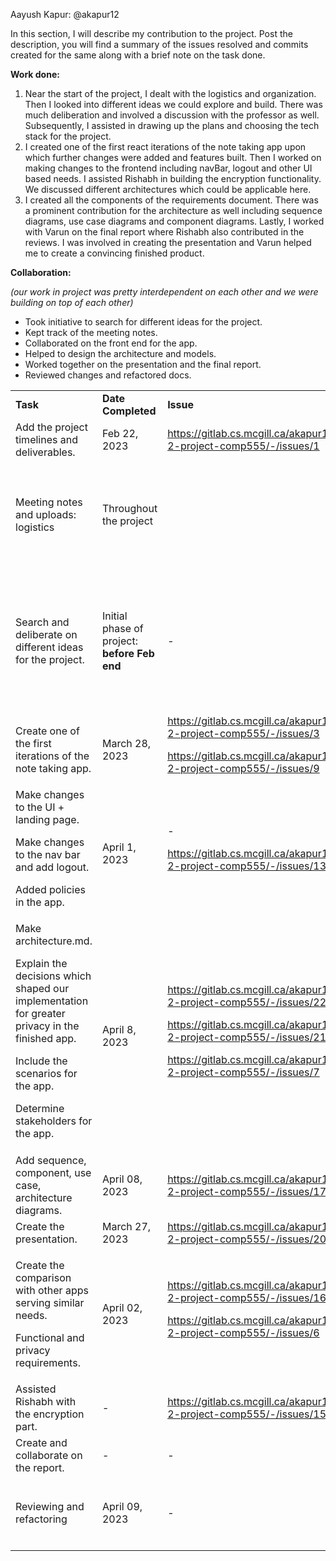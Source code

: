 Aayush Kapur: @akapur12

In this section, I will describe my contribution to the project. Post the description, you will find a summary of the issues resolved and commits created for the same along with a brief note on the task done.

**Work done:**



1. Near the start of the project, I dealt with the logistics and organization. Then I looked into different ideas we could explore and build. There was much deliberation and involved a discussion with the professor as well. Subsequently, I assisted in drawing up the plans and choosing the tech stack for the project.
2. I created one of the first react iterations of the note taking app upon which further changes were added and features built. Then I worked on making changes to the frontend including navBar, logout and other UI based needs. I assisted Rishabh in building the encryption functionality. We discussed different architectures which could be applicable here. 
3. I created all the components of the requirements document. There was a prominent contribution for the architecture as well including sequence diagrams, use case diagrams and component diagrams. Lastly, I worked with Varun on the final report where Rishabh also contributed in the reviews. I was involved in creating the presentation and Varun helped me to create a convincing finished product.

**Collaboration:** 

_(our work in project was pretty interdependent on each other and we were building on top of each other)_



* Took initiative to search for different ideas for the project.
* Kept track of the meeting notes.
* Collaborated on the front end for the app.
* Helped to design the architecture and models.
* Worked together on the presentation and the final report.
* Reviewed changes and refactored docs.

<table>
  <tr>
   <td>
<strong>Task</strong>
   </td>
   <td><strong>Date Completed</strong>
   </td>
   <td><strong>Issue</strong>
   </td>
   <td><strong>Commit</strong>
   </td>
  </tr>
  <tr>
   <td>Add the project timelines and deliverables.
   </td>
   <td>Feb 22, 2023
   </td>
   <td><a href="https://gitlab.cs.mcgill.ca/akapur12/group-2-project-comp555/-/issues/1">https://gitlab.cs.mcgill.ca/akapur12/group-2-project-comp555/-/issues/1</a>
   </td>
   <td>-
   </td>
  </tr>
  <tr>
   <td>Meeting notes and uploads: logistics
   </td>
   <td>Throughout the project
   </td>
   <td>
   </td>
   <td><a href="https://gitlab.cs.mcgill.ca/akapur12/group-2-project-comp555/-/commit/966af13706aa780382fb756dbda732fd12a57375">https://gitlab.cs.mcgill.ca/akapur12/group-2-project-comp555/-/commit/966af13706aa780382fb756dbda732fd12a57375</a>
<p>
<a href="https://gitlab.cs.mcgill.ca/akapur12/group-2-project-comp555/-/commit/aab989f06a27f9f2aa2624e06497e284b51ba2fb">https://gitlab.cs.mcgill.ca/akapur12/group-2-project-comp555/-/commit/aab989f06a27f9f2aa2624e06497e284b51ba2fb</a>
<p>
<a href="https://gitlab.cs.mcgill.ca/akapur12/group-2-project-comp555/-/commit/6af58c147bbecdce7f7292fc2c3bd999db58ae94">https://gitlab.cs.mcgill.ca/akapur12/group-2-project-comp555/-/commit/6af58c147bbecdce7f7292fc2c3bd999db58ae94</a>
   </td>
  </tr>
  <tr>
   <td>Search and deliberate on different ideas for the project.
   </td>
   <td>Initial phase of project: <strong>before Feb end</strong>
   </td>
   <td>-
   </td>
   <td><a href="https://gitlab.cs.mcgill.ca/akapur12/group-2-project-comp555/-/commit/03d9089806b869fa81e4fd091bae55ab94336634">https://gitlab.cs.mcgill.ca/akapur12/group-2-project-comp555/-/commit/03d9089806b869fa81e4fd091bae55ab94336634</a>
<p>
<a href="https://gitlab.cs.mcgill.ca/akapur12/group-2-project-comp555/-/commit/b688a8354fb8f39f58e1fe1b59d1c116098da84d">https://gitlab.cs.mcgill.ca/akapur12/group-2-project-comp555/-/commit/b688a8354fb8f39f58e1fe1b59d1c116098da84d</a>
<p>
<a href="https://gitlab.cs.mcgill.ca/akapur12/group-2-project-comp555/-/commit/13ab2eac9c5305159549047f020f912e607fa734">https://gitlab.cs.mcgill.ca/akapur12/group-2-project-comp555/-/commit/13ab2eac9c5305159549047f020f912e607fa734</a>
<p>
<a href="https://gitlab.cs.mcgill.ca/akapur12/group-2-project-comp555/-/commit/19c57eefb8a91d220549a7e6ed8462892075fd9f">https://gitlab.cs.mcgill.ca/akapur12/group-2-project-comp555/-/commit/19c57eefb8a91d220549a7e6ed8462892075fd9f</a>
   </td>
  </tr>
  <tr>
   <td>Create one of the first iterations of the note taking app.
   </td>
   <td>March 28, 2023
   </td>
   <td><a href="https://gitlab.cs.mcgill.ca/akapur12/group-2-project-comp555/-/issues/3">https://gitlab.cs.mcgill.ca/akapur12/group-2-project-comp555/-/issues/3</a>
<p>
<a href="https://gitlab.cs.mcgill.ca/akapur12/group-2-project-comp555/-/issues/9">https://gitlab.cs.mcgill.ca/akapur12/group-2-project-comp555/-/issues/9</a>
   </td>
   <td><a href="https://gitlab.cs.mcgill.ca/akapur12/group-2-project-comp555/-/commit/11c2b692ba81c69ea59bd09967ba8994ef0181e3">https://gitlab.cs.mcgill.ca/akapur12/group-2-project-comp555/-/commit/11c2b692ba81c69ea59bd09967ba8994ef0181e3</a>
   </td>
  </tr>
  <tr>
   <td>Make changes to the UI + landing page.
<p>
Make changes to the nav bar and add logout.
<p>
Added policies in the app.
   </td>
   <td>April 1, 2023
   </td>
   <td>-
<p>
<a href="https://gitlab.cs.mcgill.ca/akapur12/group-2-project-comp555/-/issues/13">https://gitlab.cs.mcgill.ca/akapur12/group-2-project-comp555/-/issues/13</a>
   </td>
   <td><a href="https://gitlab.cs.mcgill.ca/akapur12/group-2-project-comp555/-/commit/d1f37406c7587ade874b8ead216bdd5fb2b75378">https://gitlab.cs.mcgill.ca/akapur12/group-2-project-comp555/-/commit/d1f37406c7587ade874b8ead216bdd5fb2b75378</a>
<p>
<a href="https://gitlab.cs.mcgill.ca/akapur12/group-2-project-comp555/-/commit/a0a980e58d85bdc904ffd0876b9a7d37b3d0cde2">https://gitlab.cs.mcgill.ca/akapur12/group-2-project-comp555/-/commit/a0a980e58d85bdc904ffd0876b9a7d37b3d0cde2</a>
<p>
<a href="https://gitlab.cs.mcgill.ca/akapur12/group-2-project-comp555/-/commit/36264d009c1d17c1984de30ca8e53c6f02139b14">https://gitlab.cs.mcgill.ca/akapur12/group-2-project-comp555/-/commit/36264d009c1d17c1984de30ca8e53c6f02139b14</a>
   </td>
  </tr>
  <tr>
   <td>Make architecture.md.
   
   Explain the decisions which shaped our implementation for greater privacy in the finished app.
   
   Include the scenarios for the app.
   
   Determine stakeholders for the app.
   </td>
   <td>April 8, 2023
   </td>
   <td><a href="https://gitlab.cs.mcgill.ca/akapur12/group-2-project-comp555/-/issues/22">https://gitlab.cs.mcgill.ca/akapur12/group-2-project-comp555/-/issues/22</a>
<p>
<a href="https://gitlab.cs.mcgill.ca/akapur12/group-2-project-comp555/-/issues/21">https://gitlab.cs.mcgill.ca/akapur12/group-2-project-comp555/-/issues/21</a>
<p>
<a href="https://gitlab.cs.mcgill.ca/akapur12/group-2-project-comp555/-/issues/7">https://gitlab.cs.mcgill.ca/akapur12/group-2-project-comp555/-/issues/7</a>
   </td>
   <td><a href="https://gitlab.cs.mcgill.ca/akapur12/group-2-project-comp555/-/commit/2739003c97aa57ec011bf3b03e72ca57f8596bdf">https://gitlab.cs.mcgill.ca/akapur12/group-2-project-comp555/-/commit/2739003c97aa57ec011bf3b03e72ca57f8596bdf</a>

<a href="https://gitlab.cs.mcgill.ca/akapur12/group-2-project-comp555/-/commit/b9b40bf2e3febc852a5609f10e1fa7e44a7c1b4f">https://gitlab.cs.mcgill.ca/akapur12/group-2-project-comp555/-/commit/b9b40bf2e3febc852a5609f10e1fa7e44a7c1b4f</a>

(these were drawn before the presentation but committed in repo while finalizing the report)
   </td>
  </tr>
  <tr>
   <td>Add sequence, component, use case, architecture diagrams.
   </td>
   <td>April 08, 2023
   </td>
   <td><a href="https://gitlab.cs.mcgill.ca/akapur12/group-2-project-comp555/-/issues/17">https://gitlab.cs.mcgill.ca/akapur12/group-2-project-comp555/-/issues/17</a>
   </td>
   <td><a href="https://gitlab.cs.mcgill.ca/akapur12/group-2-project-comp555/-/commit/692375e1f67e87d95b5e682865a7455944966be9">https://gitlab.cs.mcgill.ca/akapur12/group-2-project-comp555/-/commit/692375e1f67e87d95b5e682865a7455944966be9</a>
<p>

    (these were drawn before the presentation but committed in repo while finalizing the report)
   </td>
  </tr>
  <tr>
   <td>Create the presentation.
   </td>
   <td>March 27, 2023
   </td>
   <td><a href="https://gitlab.cs.mcgill.ca/akapur12/group-2-project-comp555/-/issues/20">https://gitlab.cs.mcgill.ca/akapur12/group-2-project-comp555/-/issues/20</a>
   </td>
   <td>
    -
   </td>
  </tr>
  <tr>
   <td>
   
   Create the comparison with other apps serving similar needs.
   
   Functional and privacy requirements.
   </td>
   <td>April 02, 2023
   </td>
   <td><a href="https://gitlab.cs.mcgill.ca/akapur12/group-2-project-comp555/-/issues/16">https://gitlab.cs.mcgill.ca/akapur12/group-2-project-comp555/-/issues/16</a>

<a href="https://gitlab.cs.mcgill.ca/akapur12/group-2-project-comp555/-/issues/6">https://gitlab.cs.mcgill.ca/akapur12/group-2-project-comp555/-/issues/6</a>
   </td>
   <td>
    <a href="https://gitlab.cs.mcgill.ca/akapur12/group-2-project-comp555/-/commit/14978b2c9ad73c9dae4cb39e7009b6e578a4c5b7">https://gitlab.cs.mcgill.ca/akapur12/group-2-project-comp555/-/commit/14978b2c9ad73c9dae4cb39e7009b6e578a4c5b7</a>
    
<a href="https://gitlab.cs.mcgill.ca/akapur12/group-2-project-comp555/-/commit/72022d2e1e7c43ae645d5ecb62e023c9df388ca9">https://gitlab.cs.mcgill.ca/akapur12/group-2-project-comp555/-/commit/72022d2e1e7c43ae645d5ecb62e023c9df388ca9</a>
   </td>
  </tr>
  <tr>
   <td>Assisted Rishabh with the encryption part.
   </td>
   <td>-
   </td>
   <td><a href="https://gitlab.cs.mcgill.ca/akapur12/group-2-project-comp555/-/issues/15">https://gitlab.cs.mcgill.ca/akapur12/group-2-project-comp555/-/issues/15</a>
   </td>
   <td>-
   </td>
  </tr>
  <tr>
   <td>Create and collaborate on the report.
   </td>
   <td>-
   </td>
   <td>-
   </td>
   <td><a href="https://gitlab.cs.mcgill.ca/akapur12/group-2-project-comp555/-/commit/fc905c80d361b10b8a17ac3b6d8d94113bc9b8f5">https://gitlab.cs.mcgill.ca/akapur12/group-2-project-comp555/-/commit/fc905c80d361b10b8a17ac3b6d8d94113bc9b8f5</a>
   </td>
  </tr>
  <tr>
   <td>Reviewing and refactoring
   </td>
   <td>April 09, 2023
   </td>
   <td>-
   </td>
   <td><a href="https://gitlab.cs.mcgill.ca/akapur12/group-2-project-comp555/-/commit/a18c6e4967f729b9fc14686bbb46c6854da59275">https://gitlab.cs.mcgill.ca/akapur12/group-2-project-comp555/-/commit/a18c6e4967f729b9fc14686bbb46c6854da59275</a>
<p>
<a href="https://gitlab.cs.mcgill.ca/akapur12/group-2-project-comp555/-/commit/ea19df0bfde4da5591666120593d5fe57c5e9659">https://gitlab.cs.mcgill.ca/akapur12/group-2-project-comp555/-/commit/ea19df0bfde4da5591666120593d5fe57c5e9659</a>
   </td>
  </tr>
</table>

